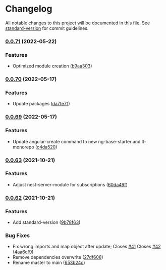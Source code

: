 # Changelog

All notable changes to this project will be documented in this file. See [standard-version](https://github.com/conventional-changelog/standard-version) for commit guidelines.

### [0.0.71](https://github.com/lenneTech/cli/compare/v0.0.70...v0.0.71) (2022-05-22)

### Features

- Optimized module creation ([b9aa303](https://github.com/lenneTech/cli/commit/b9aa303e757445d18d98668a0ce582b5c1be4c3f))

### [0.0.70](https://github.com/lenneTech/cli/compare/v0.0.69...v0.0.70) (2022-05-17)

### Features

- Update packages ([da7fe71](https://github.com/lenneTech/cli/commit/da7fe71d83471b65f3d1620a8274396491a9f75d))

### [0.0.69](https://github.com/lenneTech/cli/compare/v0.0.63...v0.0.69) (2022-05-17)

### Features

- Update angular-create command to new ng-base-starter and lt-monorepo ([c4da520](https://github.com/lenneTech/cli/commit/c4da52012e983f5d05a7ec9997c5958b8f639b73))

### [0.0.63](https://github.com/lenneTech/cli/compare/v0.0.62...v0.0.63) (2021-10-21)

### Features

- Adjust nest-server-module for subscriptions ([60da49f](https://github.com/lenneTech/cli/commit/60da49fa9d7acd25a5c16399674da8869a6b4286))

### [0.0.62](https://github.com/lenneTech/cli/compare/v0.0.53...v0.0.62) (2021-10-21)

### Features

- Add standard-version ([9b78f63](https://github.com/lenneTech/cli/commit/9b78f638136b6fbc8fbc16961d261c6bec28ca25))

### Bug Fixes

- Fix wrong imports and map object after update; Closes [#41](https://github.com/lenneTech/cli/issues/41) Closes [#42](https://github.com/lenneTech/cli/issues/42) ([4aa6cf9](https://github.com/lenneTech/cli/commit/4aa6cf91a583b070e1c3db8c83bc33272c19dde8))
- Remove dependencies overwrite ([27df608](https://github.com/lenneTech/cli/commit/27df6085e04cd506466bc298355033fe23e5c5e7))
- Rename master to main ([653b24c](https://github.com/lenneTech/cli/commit/653b24cbebed230af9a80f4da29974fedc3ccc83))
